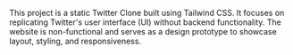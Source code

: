 This project is a static Twitter Clone built using Tailwind CSS. It focuses on replicating Twitter's user interface (UI) without backend functionality. The website is non-functional and serves as a design prototype to showcase layout, styling, and responsiveness.
